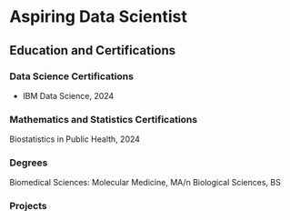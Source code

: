 # Aspiring Data Scientist

## Education and Certifications

### Data Science Certifications
- IBM Data Science, 2024
<!--Applied Data Science - University of Michigan, 2024
- IBM Machine Learning, 2024
- IBM Advanced Data Science, 2024 -->

### Mathematics and Statistics Certifications
Biostatistics in Public Health, 2024
<!--Advanced Statistics for Data Science, 2024
Mathematics for Machine Learning, 2024 -->


### Degrees
Biomedical Sciences: Molecular Medicine, MA/n
Biological Sciences, BS

### Projects

